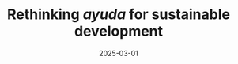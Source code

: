 ---
title: "Rethinking <em>ayuda</em> for sustainable development"
collection: publications
category: notes
permalink: /publications/2025_ayuda
date: 2025-03-01
venue: 'INCITEGov Policy Note'
paperurl: 'https://incitegov.org.ph/includes/publications/%5BFINAL-27Mar2025%5D%20Rethinking%20Ayuda.PDF'
citation: 'Punongbayan, J.C.B. and Z.N. Suzara (2025). &quot;Rethinking <em>ayuda</em> for sustainable development.&quot; INCITEGov Policy Note.'
---